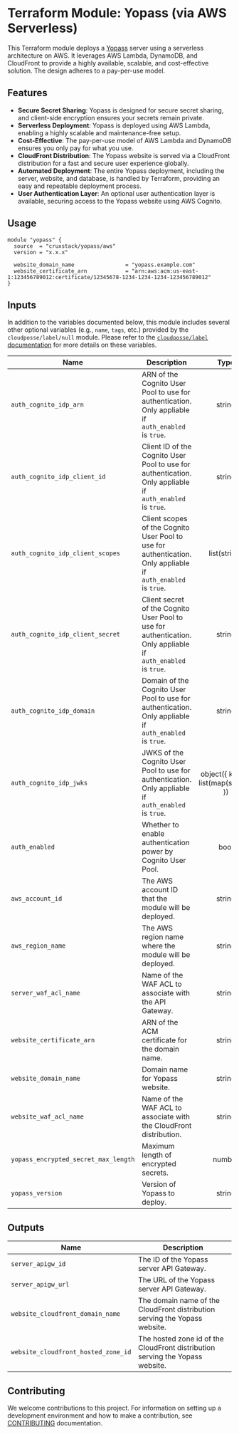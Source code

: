 # Terraform Module: Yopass (via AWS Serverless)

This Terraform module deploys a [Yopass](https://github.com/jhaals/yopass)
server using a serverless architecture on AWS. It leverages AWS Lambda,
DynamoDB, and CloudFront to provide a highly available, scalable, and
cost-effective solution. The design adheres to a pay-per-use model.

## Features

- **Secure Secret Sharing**: Yopass is designed for secure secret sharing, and
  client-side encryption ensures your secrets remain private.
- **Serverless Deployment**: Yopass is deployed using AWS Lambda, enabling a
  highly scalable and maintenance-free setup.
- **Cost-Effective**: The pay-per-use model of AWS Lambda and DynamoDB ensures
  you only pay for what you use.
- **CloudFront Distribution**: The Yopass website is served via a CloudFront
  distribution for a fast and secure user experience globally.
- **Automated Deployment**: The entire Yopass deployment, including the server,
  website, and database, is handled by Terraform, providing an easy and repeatable deployment process.
- **User Authentication Layer**: An optional user authentication layer is
  available, securing access to the Yopass website using AWS Cognito.

## Usage

```hcl
module "yopass" {
  source  = "cruxstack/yopass/aws"
  version = "x.x.x"

  website_domain_name                = "yopass.example.com"
  website_certificate_arn            = "arn:aws:acm:us-east-1:123456789012:certificate/12345678-1234-1234-1234-123456789012"
}
```

## Inputs

In addition to the variables documented below, this module includes several
other optional variables (e.g., `name`, `tags`, etc.) provided by the
`cloudposse/label/null` module. Please refer to the [`cloudposse/label` documentation](https://registry.terraform.io/modules/cloudposse/label/null/latest) for more details on these variables.

| Name                                 | Description                                                                                                   |                 Type                 | Default  | Required |
|--------------------------------------|---------------------------------------------------------------------------------------------------------------|:------------------------------------:|:--------:|:--------:|
| `auth_cognito_idp_arn`               | ARN of the Cognito User Pool to use for authentication. Only appliable if `auth_enabled` is `true`.           |                string                |   null   |    No    |
| `auth_cognito_idp_client_id`         | Client ID of the Cognito User Pool to use for authentication. Only appliable if `auth_enabled` is `true`.     |                string                |   null   |    No    |
| `auth_cognito_idp_client_scopes`     | Client scopes of the Cognito User Pool to use for authentication. Only appliable if `auth_enabled` is `true`. |             list(string)             |    []    |    No    |
| `auth_cognito_idp_client_secret`     | Client secret of the Cognito User Pool to use for authentication. Only appliable if `auth_enabled` is `true`. |                string                |   null   |    No    |
| `auth_cognito_idp_domain`            | Domain of the Cognito User Pool to use for authentication. Only appliable if `auth_enabled` is `true`.        |                string                |   null   |    No    |
| `auth_cognito_idp_jwks`              | JWKS of the Cognito User Pool to use for authentication. Only appliable if `auth_enabled` is `true`.          | object({ keys = list(map(string)) }) |   null   |    No    |
| `auth_enabled`                       | Whether to enable authentication power by Cognito User Pool.                                                  |                 bool                 |  false   |    No    |
| `aws_account_id`                     | The AWS account ID that the module will be deployed.                                                          |                string                |    ""    |    No    |
| `aws_region_name`                    | The AWS region name where the module will be deployed.                                                        |                string                |    ""    |    No    |
| `server_waf_acl_name`                | Name of the WAF ACL to associate with the API Gateway.                                                        |                string                |    ""    |    No    |
| `website_certificate_arn`            | ARN of the ACM certificate for the domain name.                                                               |                string                |   None   |   Yes    |
| `website_domain_name`                | Domain name for Yopass website.                                                                               |                string                |   None   |   Yes    |
| `website_waf_acl_name`               | Name of the WAF ACL to associate with the CloudFront distribution.                                            |                string                |    ""    |    No    |
| `yopass_encrypted_secret_max_length` | Maximum length of encrypted secrets.                                                                          |                number                |  10000   |    No    |
| `yopass_version`                     | Version of Yopass to deploy.                                                                                  |                string                | "latest" |    No    |

## Outputs

| Name                                | Description                                                                   |
|-------------------------------------|-------------------------------------------------------------------------------|
| `server_apigw_id`                   | The ID of the Yopass server API Gateway.                                      |
| `server_apigw_url`                  | The URL of the Yopass server API Gateway.                                     |
| `website_cloudfront_domain_name`    | The domain name of the CloudFront distribution serving the Yopass website.    |
| `website_cloudfront_hosted_zone_id` | The hosted zone id of the CloudFront distribution serving the Yopass website. |

## Contributing

We welcome contributions to this project. For information on setting up a
development environment and how to make a contribution, see [CONTRIBUTING](./CONTRIBUTING.md)
documentation.
